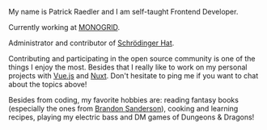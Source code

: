 My name is Patrick Raedler and I am self-taught Frontend Developer.

Currently working at [MONOGRID](https://www.monogrid.com).

Administrator and contributor of [Schrödinger Hat](https://www.schrodinger-hat.it).

Contributing and participating in the open source community is one of the things I enjoy the most. Besides that I really like to work on my personal projects with [Vue.js](https://vuejs.org/) and [Nuxt](https://nuxt.com/). Don't hesitate to ping me if you want to chat about the topics above!

Besides from coding, my favorite hobbies are: reading fantasy books (especially the ones from [Brandon Sanderson](https://www.brandonsanderson.com/)), cooking and learning recipes, playing my electric bass and DM games of Dungeons & Dragons!
